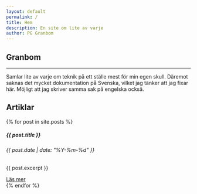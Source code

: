 ```yaml
---
layout: default
permalink: /
title: Hem
description: En site om lite av varje
author: PG Granbom
---
```


## Granbom
---
Samlar lite av varje om teknik på ett ställe mest för min egen skull. Däremot saknas det mycket dokumentation på Svenska, vilket jag tänker att jag fixar här. Möjligt att jag skriver samma sak på engelska också.

## Artiklar
{% for post in site.posts %}
<div class="card" style="width: 18rem;">
  <div class="card-body">
    <h5 class="card-title">{{ post.title }}</h5>
    <h6 class="card-subtitle mb-2 text-muted">{{ post.date | date: "%Y-%m-%d" }}</h6>
    <p class="card-text">{{ post.excerpt }}</p>
    <a href="{{ post.url }}" class="btn btn-primary">Läs mer</a>
  </div>
</div>  
{% endfor %}